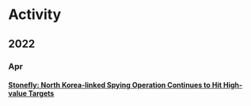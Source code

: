 # Activity

## 2022

### Apr

#### [Stonefly: North Korea-linked Spying Operation Continues to Hit High-value Targets](https://symantec-enterprise-blogs.security.com/blogs/threat-intelligence/stonefly-north-korea-espionage?\_hsmi=211902406&\_hsenc=p2ANqtz-9VWZpbrLP9E9QK6wFk-tu1VF\_rhc1DHdK6OAvq50jEt9KYKhyWKrogb6WZFrXLcM9rthHSaHrI8bhujV9p9KndIx6NZRdkSDhAZcJ4Vsssqvfku7Y)
